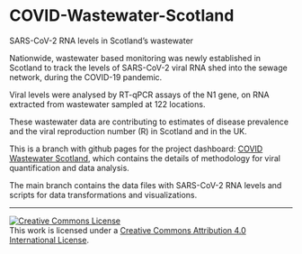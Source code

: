 # COVID-Wastewater-Scotland

SARS-CoV-2 RNA levels in Scotland’s wastewater

Nationwide, wastewater based monitoring was newly established in Scotland to track the levels of SARS-CoV-2 viral RNA shed into the sewage network, during the COVID-19 pandemic. 

Viral levels were analysed by RT-qPCR assays of the N1 gene, on RNA extracted from wastewater sampled at 122 locations. 

These wastewater data are contributing to estimates of disease prevalence and the viral reproduction number (R) in Scotland and in the UK.

This is a branch with github pages for the project dashboard: [COVID Wastewater Scotland](https://biordm.github.io/COVID-Wastewater-Scotland/), which contains the details of methodology for viral quantification and data analysis.

The main branch contains the data files with SARS-CoV-2 RNA levels and scripts for data transformations and visualizations.

----------------------

<a rel="license" href="http://creativecommons.org/licenses/by/4.0/"><img alt="Creative Commons License" style="border-width:0" src="https://i.creativecommons.org/l/by/4.0/88x31.png" /></a><br />This work is licensed under a <a rel="license" href="http://creativecommons.org/licenses/by/4.0/">Creative Commons Attribution 4.0 International License</a>.
